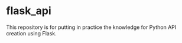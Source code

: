 # flask_api
This repository is for putting in practice the knowledge for Python API creation using Flask.
